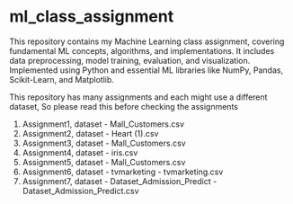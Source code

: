 # ml_class_assignment
This repository contains my Machine Learning class assignment, covering fundamental ML concepts, algorithms, and implementations. It includes data preprocessing, model training, evaluation, and visualization. Implemented using Python and essential ML libraries like NumPy, Pandas, Scikit-Learn, and Matplotlib.

This repository has many assignments and each might use a different dataset, So please read this before checking the assignments
1. Assignment1, dataset - Mall_Customers.csv
2. Assignment2, dataset - Heart (1).csv
3. Assignment3, dataset - Mall_Customers.csv
4. Assignment4, dataset - iris.csv
5. Assignment5, dataset - Mall_Customers.csv
6. Assignment6, dataset - tvmarketing - tvmarketing.csv
7. Assignment7, dataset - Dataset_Admission_Predict - Dataset_Admission_Predict.csv

   
